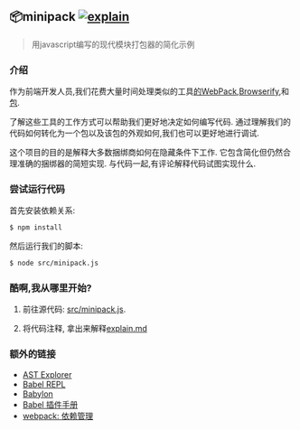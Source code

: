 
## 📦minipack  [![explain](http://llever.com/explain.svg)](https://github.com/chinanf-boy/Source-Explain)

> 用javascript编写的现代模块打包器的简化示例

### 介绍

作为前端开发人员,我们花费大量时间处理类似的工具[的WebPack](https://github.com/webpack/webpack),[Browserify](https://github.com/browserify/browserify),和[包](https://github.com/parcel-bundler/parcel). 

了解这些工具的工作方式可以帮助我们更好地决定如何编写代码. 通过理解我们的代码如何转化为一个包以及该包的外观如何,我们也可以更好地进行调试. 

这个项目的目的是解释大多数捆绑商如何在隐藏条件下工作. 它包含简化但仍然合理准确的捆绑器的简短实现. 与代码一起,有评论解释代码试图实现什么. 

### 尝试运行代码

首先安装依赖关系: 

```sh
$ npm install
```

然后运行我们的脚本: 

```sh
$ node src/minipack.js
```

### 酷啊,我从哪里开始?

1. 前往源代码: [src/minipack.js](src/minipack.js). 

2. 将代码注释, 拿出来解释[explain.md](./explain.md)

### 额外的链接

- [AST Explorer](https://astexplorer.net)
- [Babel REPL](https://babeljs.io/repl)
- [Babylon](https://github.com/babel/babel/tree/master/packages/babel-parser)
-   [Babel 插件手册](https://github.com/thejameskyle/babel-handbook/blob/master/translations/en/plugin-handbook.md)
-   [webpack: 依赖管理](https://webpack.js.org/guides/dependency-management)
